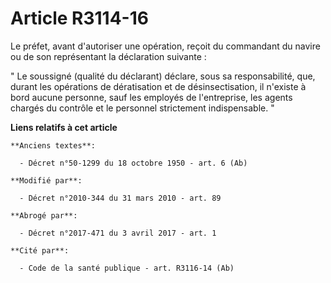 # Article R3114-16

Le préfet, avant d'autoriser une opération, reçoit du commandant du navire ou de son représentant la déclaration suivante :

" Le soussigné (qualité du déclarant) déclare, sous sa responsabilité, que, durant les opérations de dératisation et de
désinsectisation, il n'existe à bord aucune personne, sauf les employés de l'entreprise, les agents chargés du contrôle et le
personnel strictement indispensable. "

**Liens relatifs à cet article**

	**Anciens textes**:

	  - Décret n°50-1299 du 18 octobre 1950 - art. 6 (Ab)

	**Modifié par**:

	  - Décret n°2010-344 du 31 mars 2010 - art. 89

	**Abrogé par**:

	  - Décret n°2017-471 du 3 avril 2017 - art. 1

	**Cité par**:

	  - Code de la santé publique - art. R3116-14 (Ab)

